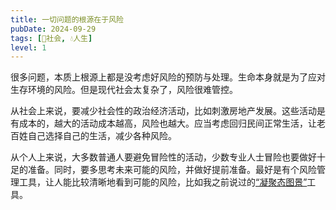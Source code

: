 ```yaml
---
title: 一切问题的根源在于风险
pubDate: 2024-09-29
tags: [👫社会, 💧人生]
level: 1
---
```


很多问题，本质上根源上都是没考虑好风险的预防与处理。生命本身就是为了应对生存环境的风险。但是现代社会太复杂了，风险很难管控。

从社会上来说，要减少社会性的政治经济活动，比如刺激房地产发展。这些活动是有成本的，越大的活动成本越高，风险也越大。应当考虑回归民间正常生活，让老百姓自己选择自己的生活，减少各种风险。

从个人上来说，大多数普通人要避免冒险性的活动，少数专业人士冒险也要做好十足的准备。同时，要多思考未来可能的风险，并做好提前准备。最好是有个风险管理工具，让人能比较清晰地看到可能的风险，比如我之前说过的[“凝聚态图景”](/lab/20240807a-condensed-state-picture)工具。
